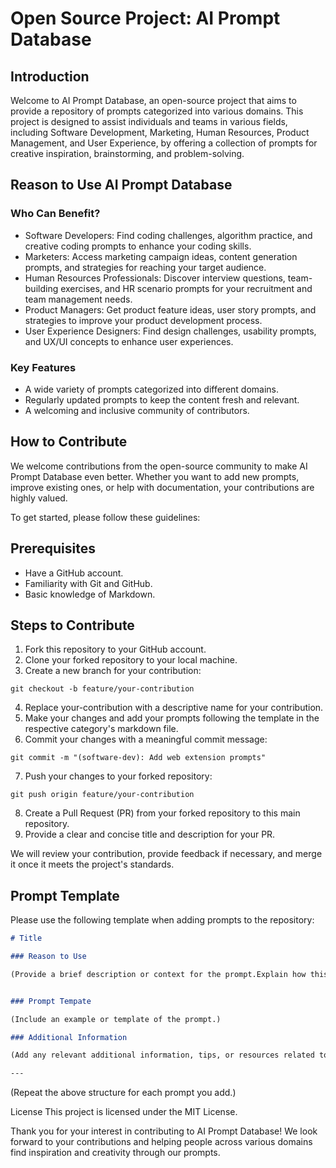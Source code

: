 # Open Source Project: AI Prompt Database

## Introduction
Welcome to AI Prompt Database, an open-source project that aims to provide a repository of prompts categorized into various domains. This project is designed to assist individuals and teams in various fields, including Software Development, Marketing, Human Resources, Product Management, and User Experience, by offering a collection of prompts for creative inspiration, brainstorming, and problem-solving.

## Reason to Use AI Prompt Database

### Who Can Benefit?
 - Software Developers: Find coding challenges, algorithm practice, and creative coding prompts to enhance your coding skills.
 - Marketers: Access marketing campaign ideas, content generation prompts, and strategies for reaching your target audience.
 - Human Resources Professionals: Discover interview questions, team-building exercises, and HR scenario prompts for your recruitment and team management needs.
 - Product Managers: Get product feature ideas, user story prompts, and strategies to improve your product development process.
 - User Experience Designers: Find design challenges, usability prompts, and UX/UI concepts to enhance user experiences.

### Key Features
 - A wide variety of prompts categorized into different domains.
 - Regularly updated prompts to keep the content fresh and relevant.
 - A welcoming and inclusive community of contributors.

## How to Contribute
We welcome contributions from the open-source community to make AI Prompt Database even better. Whether you want to add new prompts, improve existing ones, or help with documentation, your contributions are highly valued.

To get started, please follow these guidelines:

## Prerequisites
 - Have a GitHub account.
 - Familiarity with Git and GitHub.
 - Basic knowledge of Markdown.

## Steps to Contribute
1. Fork this repository to your GitHub account.
2. Clone your forked repository to your local machine.
3. Create a new branch for your contribution:
```
git checkout -b feature/your-contribution
```
4. Replace your-contribution with a descriptive name for your contribution.
5. Make your changes and add your prompts following the template in the respective category's markdown file.
6. Commit your changes with a meaningful commit message:
```
git commit -m "(software-dev): Add web extension prompts"
```
7. Push your changes to your forked repository:
```
git push origin feature/your-contribution
```
8. Create a Pull Request (PR) from your forked repository to this main repository.
9. Provide a clear and concise title and description for your PR.

We will review your contribution, provide feedback if necessary, and merge it once it meets the project's standards.

## Prompt Template
Please use the following template when adding prompts to the repository:

```markdown
# Title

### Reason to Use

(Provide a brief description or context for the prompt.Explain how this prompt can be used, its intended purpose, or potential outcomes.)


### Prompt Tempate

(Include an example or template of the prompt.)

### Additional Information

(Add any relevant additional information, tips, or resources related to the prompt.)

---
```

(Repeat the above structure for each prompt you add.)

License
This project is licensed under the MIT License.

Thank you for your interest in contributing to AI Prompt Database! We look forward to your contributions and helping people across various domains find inspiration and creativity through our prompts.
